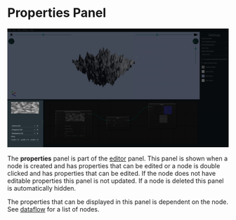 # Properties Panel

![properties](images/application-properties-mask.png)

The **properties** panel is part of the [editor](editor.md) panel. This panel is shown when a node is created and has properties that can be edited or a node is double clicked and has properties that can be edited. If the node does not have editable properties this panel is not updated. If a node is deleted this panel is automatically hidden.

The properties that can be displayed in this panel is dependent on the node. See [dataflow](dataflow.md) for a list of nodes.